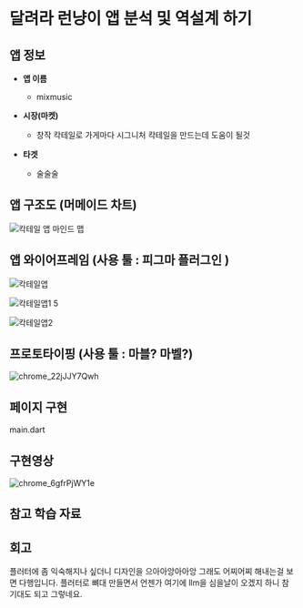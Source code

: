 # 달려라 런냥이 앱 분석 및 역설계 하기        

## 앱 정보

- **앱 이름** 

  - mixmusic

- **시장(마켓)**  

  - 창작 칵테일로 가게마다 시그니처 칵테일을 만드는데 도움이 될것

- **타겟**  

  - 술술술          



## 앱 구조도 (머메이드 차트)

![칵테일 앱 마인드 맵](https://github.com/user-attachments/assets/cbefba77-f244-4827-9b8c-6745e6b6c7a6)



## 앱 와이어프레임 (사용 툴 : 피그마 플러그인 )

![칵테일앱](https://github.com/user-attachments/assets/0a8307a3-48d2-45de-9322-0036b44c4da3)

![칵테일앱1 5](https://github.com/user-attachments/assets/f53e25aa-e579-496b-8f14-3b7d5e401659)

![칵테일앱2](https://github.com/user-attachments/assets/64552ba2-7a31-4a47-bc99-3efdcd12c806)




## 프로토타이핑 (사용 툴 : 마블? 마벨?)
![chrome_22jJJY7Qwh](https://github.com/user-attachments/assets/36f789ec-8e88-4f45-bbb8-4bedd3e1f403)





## 페이지 구현
main.dart


## 구현영상 

![chrome_6gfrPjWY1e](https://github.com/user-attachments/assets/24fd40b3-d94f-4932-aa79-e3c3a9fab53e)




## 참고 학습 자료 


## 회고
플러터에 좀 익숙해지나 싶더니 디자인을 으아아앙아아앙
그래도 어찌어찌 해내는걸 보면 다행입니다.
플러터로 뼈대 만들면서 언젠가 여기에 llm을 심을날이 오겠지 하니 참 기대도 되고 그렇네요.


